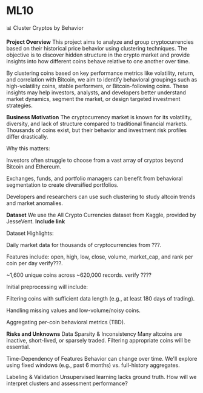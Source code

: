 # ML10
📊 Cluster Cryptos by Behavior

**Project Overview**
This project aims to analyze and group cryptocurrencies based on their historical price behavior using clustering techniques. The objective is to discover hidden structure in the crypto market and provide insights into how different coins behave relative to one another over time.

By clustering coins based on key performance metrics like volatility, return, and correlation with Bitcoin, we aim to identify behavioral groupings such as high-volatility coins, stable performers, or Bitcoin-following coins. These insights may help investors, analysts, and developers better understand market dynamics, segment the market, or design targeted investment strategies.

**Business Motivation**
The cryptocurrency market is known for its volatility, diversity, and lack of structure compared to traditional financial markets. Thousands of coins exist, but their behavior and investment risk profiles differ drastically.

Why this matters:

Investors often struggle to choose from a vast array of cryptos beyond Bitcoin and Ethereum.

Exchanges, funds, and portfolio managers can benefit from behavioral segmentation to create diversified portfolios.

Developers and researchers can use such clustering to study altcoin trends and market anomalies.

**Dataset**
We use the All Crypto Currencies dataset from Kaggle, provided by JesseVent. **Include link**

Dataset Highlights:

Daily market data for thousands of cryptocurrencies from ???.

Features include: open, high, low, close, volume, market_cap, and rank per coin per day verify???.

~1,600 unique coins across ~620,000 records. verify ????

Initial preprocessing will include:

Filtering coins with sufficient data length (e.g., at least 180 days of trading).

Handling missing values and low-volume/noisy coins.

Aggregating per-coin behavioral metrics (TBD).

**Risks and Unknowns**
Data Sparsity & Inconsistency
Many altcoins are inactive, short-lived, or sparsely traded. Filtering appropriate coins will be essential.

Time-Dependency of Features
Behavior can change over time. We'll explore using fixed windows (e.g., past 6 months) vs. full-history aggregates.

Labeling & Validation
Unsupervised learning lacks ground truth. How will we interpret clusters and assessment performance?
